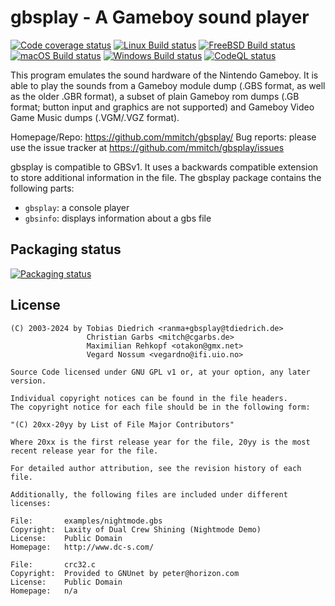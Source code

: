 # gbsplay - A Gameboy sound player

[![Code coverage status](https://codecov.io/github/mmitch/gbsplay/coverage.svg)](https://codecov.io/github/mmitch/gbsplay?branch=master)
[![Linux Build status](https://github.com/mmitch/gbsplay/workflows/Linux%20Build/badge.svg)](https://github.com/mmitch/gbsplay/actions?query=workflow%3A%22Linux+Build%22)
[![FreeBSD Build status](https://github.com/mmitch/gbsplay/workflows/FreeBSD%20Build/badge.svg)](https://github.com/mmitch/gbsplay/actions?query=workflow%3A%22FreeBSD+Build%22)
[![macOS Build status](https://github.com/mmitch/gbsplay/workflows/macOS%20Build/badge.svg)](https://github.com/mmitch/gbsplay/actions?query=workflow%3A%22macOS+Build%22)
[![Windows Build status](https://github.com/mmitch/gbsplay/workflows/Windows%20Build/badge.svg)](https://github.com/mmitch/gbsplay/actions?query=workflow%3A%22Windows+Build%22)
[![CodeQL status](https://github.com/mmitch/gbsplay/workflows/CodeQL/badge.svg)](https://github.com/mmitch/gbsplay/actions?query=workflow%3ACodeQL)

This program emulates the sound hardware of the Nintendo Gameboy.  It
is able to play the sounds from a Gameboy module dump (.GBS format, as
well as the older .GBR format), a subset of plain Gameboy rom dumps (.GB
format; button input and graphics are not supported) and Gameboy Video
Game Music dumps (.VGM/.VGZ format).

Homepage/Repo:   https://github.com/mmitch/gbsplay/
Bug reports:     please use the issue tracker at
                 https://github.com/mmitch/gbsplay/issues

gbsplay is compatible to GBSv1.  It uses a backwards compatible extension
to store additional information in the file.  The gbsplay package contains
the following parts:

 * `gbsplay`:    a console player
 * `gbsinfo`:    displays information about a gbs file

## Packaging status

[![Packaging status](https://repology.org/badge/vertical-allrepos/gbsplay.svg)](https://repology.org/project/gbsplay/versions)

## License

```
(C) 2003-2024 by Tobias Diedrich <ranma+gbsplay@tdiedrich.de>
                 Christian Garbs <mitch@cgarbs.de>
                 Maximilian Rehkopf <otakon@gmx.net>
                 Vegard Nossum <vegardno@ifi.uio.no>

Source Code licensed under GNU GPL v1 or, at your option, any later version.

Individual copyright notices can be found in the file headers.
The copyright notice for each file should be in the following form:

"(C) 20xx-20yy by List of File Major Contributors"

Where 20xx is the first release year for the file, 20yy is the most
recent release year for the file.

For detailed author attribution, see the revision history of each file.

Additionally, the following files are included under different licenses:

File:       examples/nightmode.gbs
Copyright:  Laxity of Dual Crew Shining (Nightmode Demo)
License:    Public Domain
Homepage:   http://www.dc-s.com/

File:       crc32.c
Copyright:  Provided to GNUnet by peter@horizon.com
License:    Public Domain
Homepage:   n/a
```
